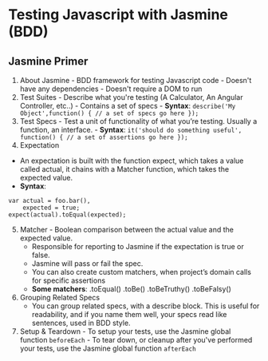 # Testing Javascript with Jasmine (BDD)

## Jasmine Primer

  1. About Jasmine
    - BDD framework for testing Javascript code
    - Doesn't have any dependencies
    - Doesn't require a DOM to run
  2. Test Suites
    - Describe what you're testing (A Calculator, An Angular Controller, etc..)
    - Contains a set of specs
    - **Syntax**:
    ```
    describe('My Object',function() {
      // a set of specs go here
    });
    ```
  3. Test Specs
    - Test a unit of functionality of what you’re testing. Usually a function, an interface.
  	- **Syntax**:
  	```
  	it('should do something useful', function() {
  	  // a set of assertions go here
  	});
  	```
  4. Expectation
  - An expectation is built with the function expect, which takes a value called actual, it chains with a
  Matcher function, which takes the expected value.
  - **Syntax**:
  ```
  var actual = foo.bar(),
      expected = true;
  expect(actual).toEqual(expected);
  ```
  5. Matcher
    - Boolean comparison between the actual value and the expected value.
    	- Responsible for reporting to Jasmine if the expectation is true or false.
    	- Jasmine will pass or fail the spec.
    	- You can also create custom matchers, when project’s domain calls for specific assertions
    	- **Some matchers**:
    	.toEqual()
    	.toBe()
    	.toBeTruthy()
    	.toBeFalsy()
  6. Grouping Related Specs
    	- You can group related specs, with a describe block. This is useful for readability, and if you name them well,
    	your specs read like sentences, used in BDD style.
  7. Setup & Teardown
    - To setup your tests, use the Jasmine global function `beforeEach`
    - To tear down, or cleanup after you've performed your tests, use the Jasmine global function `afterEach`